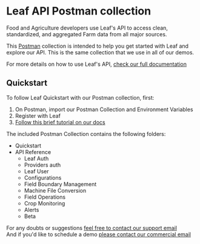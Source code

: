 # Leaf API Postman collection

Food and Agriculture developers use Leaf's API to access clean, standardized,
and aggregated Farm data from all major sources.

This [Postman](https://www.postman.com/) collection is intended to help you get
started with Leaf and explore our API. This is the same collection that we use
in all of our demos.

For more details on how to use Leaf's API, [check our full documentation](https://docs.withleaf.io/docs)

## Quickstart

To follow Leaf Quickstart with our Postman collection, first:
1. On Postman, import our Postman Collection and Environment Variables
1. Register with Leaf
1. [Follow this brief tutorial on our docs](https://docs.withleaf.io/docs/quickstart)

The included Postman Collection contains the following folders:  
- Quickstart
- API Reference
	- Leaf Auth
	- Providers auth
	- Leaf User
	- Configurations
	- Field Boundary Management
	- Machine File Conversion
	- Field Operations
	- Crop Monitoring
	- Alerts
	- Beta


For any doubts or suggestions [feel free to contact our support email](mailto:help@withleaf.io)  
And if you'd like to schedule a demo [please contact our commercial email](mailto:connect@withleaf.io)
